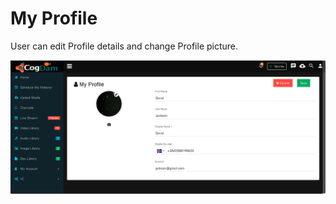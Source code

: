 # My Profile

User can edit Profile details and change Profile picture.

![](../.gitbook/assets/image%20%2864%29.png)


